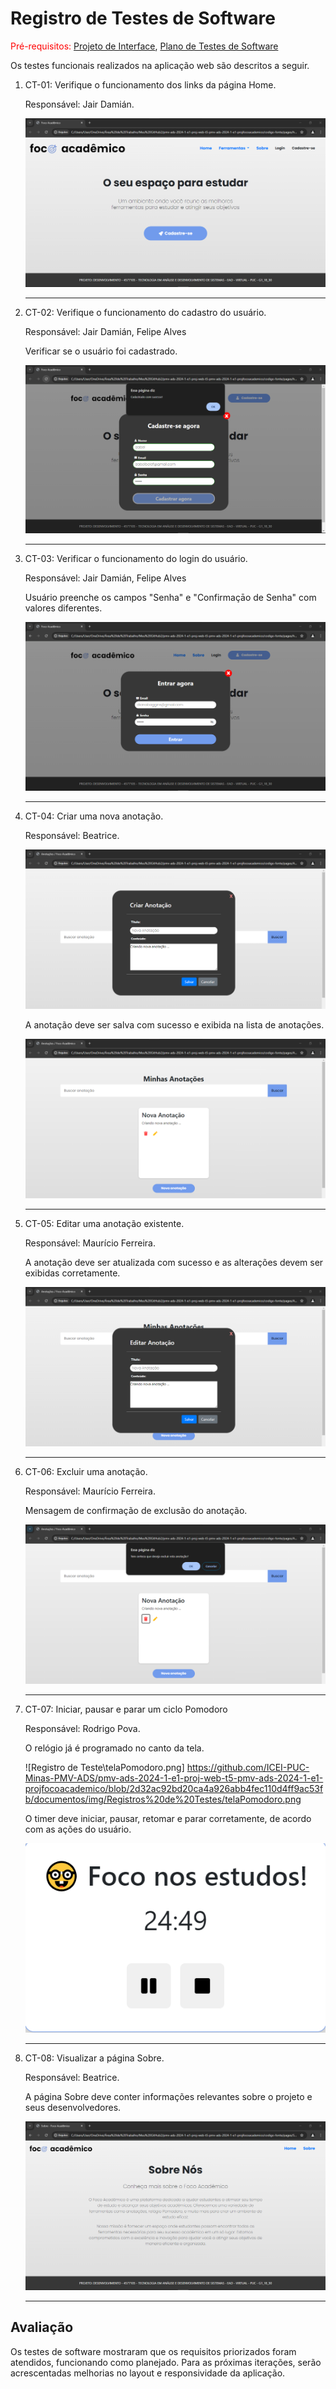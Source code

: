 # Registro de Testes de Software

<span style="color:red">Pré-requisitos: <a href="https://github.com/ICEI-PUC-Minas-PMV-ADS/pmv-ads-2024-1-e1-proj-web-t5-pmv-ads-2024-1-e1-projfocoacademico/blob/main/documentos/04-Projeto%20de%20Interface.md"> Projeto de Interface</a></span>, <a href="https://github.com/ICEI-PUC-Minas-PMV-ADS/pmv-ads-2024-1-e1-proj-web-t5-pmv-ads-2024-1-e1-projfocoacademico/blob/main/documentos/07-Plano%20de%20Testes%20de%20Software.md"> Plano de Testes de Software</a>

Os testes funcionais realizados na aplicação web são descritos a seguir.

<ol>
  <li> CT-01: Verifique o funcionamento dos links da página Home.

  Responsável: Jair Damián.

  ![documentos\img\Registros de Testes\telaInicial.png](https://github.com/ICEI-PUC-Minas-PMV-ADS/pmv-ads-2024-1-e1-proj-web-t5-pmv-ads-2024-1-e1-projfocoacademico/blob/2d32ac92bd20ca4a926abb4fec110d4ff9ac53fb/documentos/img/Registros%20de%20Testes/telaInicial.png)

  </li>
  <hr>
  
  <li> CT-02: Verifique o funcionamento do cadastro do usuário.

  Responsável: Jair Damián, Felipe Alves

  <p>Verificar se o usuário foi cadastrado.</p
    
  ![Registro de Teste\telaCadastro.png](https://github.com/ICEI-PUC-Minas-PMV-ADS/pmv-ads-2024-1-e1-proj-web-t5-pmv-ads-2024-1-e1-projfocoacademico/blob/2d32ac92bd20ca4a926abb4fec110d4ff9ac53fb/documentos/img/Registros%20de%20Testes/telaCadastro.png)

  </li>
  <hr>
  
  <li> CT-03: Verificar o funcionamento do login do usuário.

  Responsável: Jair Damián, Felipe Alves

 <p>Usuário preenche os campos "Senha" e "Confirmaçāo de Senha" com valores diferentes.</p>
      
  ![Registro de Teste\telaLogin.png](https://github.com/ICEI-PUC-Minas-PMV-ADS/pmv-ads-2024-1-e1-proj-web-t5-pmv-ads-2024-1-e1-projfocoacademico/blob/2d32ac92bd20ca4a926abb4fec110d4ff9ac53fb/documentos/img/Registros%20de%20Testes/telaLogin.png)

  </li>
  <hr>
  
  <li> CT-04: Criar uma nova anotação.
   
  Responsável: Beatrice. 
   
  ![Registro de Teste\criarAnotação.png](https://github.com/ICEI-PUC-Minas-PMV-ADS/pmv-ads-2024-1-e1-proj-web-t5-pmv-ads-2024-1-e1-projfocoacademico/blob/2d32ac92bd20ca4a926abb4fec110d4ff9ac53fb/documentos/img/Registros%20de%20Testes/criarAnota%C3%A7%C3%A3o.png)

  <p>A anotação deve ser salva com sucesso e exibida na lista de anotações.</p>
    
  ![Registro de Teste\criarAnotação2.png](https://github.com/ICEI-PUC-Minas-PMV-ADS/pmv-ads-2024-1-e1-proj-web-t5-pmv-ads-2024-1-e1-projfocoacademico/blob/2d32ac92bd20ca4a926abb4fec110d4ff9ac53fb/documentos/img/Registros%20de%20Testes/criarAnota%C3%A7%C3%A3o2.png)
  
    
  </li>
  <hr>
  
  <li> CT-05: Editar uma anotação existente.

  Responsável: Maurício Ferreira.

  <p>A anotação deve ser atualizada com sucesso e as alterações devem ser exibidas corretamente. </p>
  
  ![Registro de Teste\editarAnotação.png](https://github.com/ICEI-PUC-Minas-PMV-ADS/pmv-ads-2024-1-e1-proj-web-t5-pmv-ads-2024-1-e1-projfocoacademico/blob/2d32ac92bd20ca4a926abb4fec110d4ff9ac53fb/documentos/img/Registros%20de%20Testes/editarAnota%C3%A7%C3%A3o.png)

  </li>
  <hr>
  
  <li> CT-06: Excluir uma anotação.

  Responsável: Maurício Ferreira.
    
  <p> Mensagem de confirmação de exclusão do anotação.</p>
  
  ![Registro de Teste\excluirAnotação.png](https://github.com/ICEI-PUC-Minas-PMV-ADS/pmv-ads-2024-1-e1-proj-web-t5-pmv-ads-2024-1-e1-projfocoacademico/blob/2d32ac92bd20ca4a926abb4fec110d4ff9ac53fb/documentos/img/Registros%20de%20Testes/excluirAnota%C3%A7%C3%A3o.png)

  </li>
  <hr>
  
  <li> CT-07:  Iniciar, pausar e parar um ciclo Pomodoro

  Responsável: Rodrigo Pova.
    
  <p> O relógio já é programado no canto da tela. </p>
  
  ![Registro de Teste\telaPomodoro.png] https://github.com/ICEI-PUC-Minas-PMV-ADS/pmv-ads-2024-1-e1-proj-web-t5-pmv-ads-2024-1-e1-projfocoacademico/blob/2d32ac92bd20ca4a926abb4fec110d4ff9ac53fb/documentos/img/Registros%20de%20Testes/telaPomodoro.png

  <p> O timer deve iniciar, pausar, retomar e parar corretamente, de acordo com as ações do usuário.</p>
  
  ![Registro de Teste\telaPomodoro2.png](https://github.com/ICEI-PUC-Minas-PMV-ADS/pmv-ads-2024-1-e1-proj-web-t5-pmv-ads-2024-1-e1-projfocoacademico/blob/2d32ac92bd20ca4a926abb4fec110d4ff9ac53fb/documentos/img/Registros%20de%20Testes/telaPomodoro2.png)

  </li>
  <hr>
  
  <li> CT-08: Visualizar a página Sobre.

  Responsável: Beatrice. 

  <p> A página Sobre deve conter informações relevantes sobre o projeto e seus desenvolvedores.</p>
    
  ![Registro de Teste\telaSobre.png](https://github.com/ICEI-PUC-Minas-PMV-ADS/pmv-ads-2024-1-e1-proj-web-t5-pmv-ads-2024-1-e1-projfocoacademico/blob/2d32ac92bd20ca4a926abb4fec110d4ff9ac53fb/documentos/img/Registros%20de%20Testes/telaSobre.png)

  </li>
  <hr>
</ol>
    

## Avaliação

Os testes de software mostraram que os requisitos priorizados foram atendidos, funcionando como planejado. Para as próximas iterações, serão acrescentadas melhorias no layout e responsividade da aplicação.
